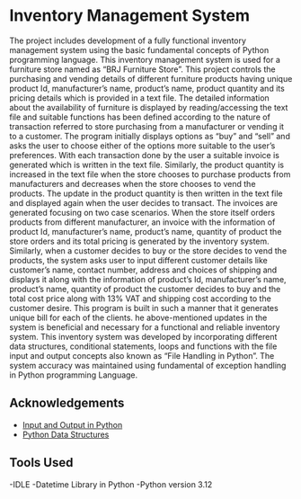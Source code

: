 
# Inventory Management System

The project includes development of a fully functional inventory management system
using the basic fundamental concepts of Python programming language. This inventory
management system is used for a furniture store named as “BRJ Furniture Store”. This
project controls the purchasing and vending details of different furniture products having
unique product Id, manufacturer’s name, product’s name, product quantity and its pricing
details which is provided in a text file. The detailed information about the availability of
furniture is displayed by reading/accessing the text file and suitable functions has been
defined according to the nature of transaction referred to store purchasing from a
manufacturer or vending it to a customer. The program initially displays options as “buy”
and “sell” and asks the user to choose either of the options more suitable to the user’s
preferences.
With each transaction done by the user a suitable invoice is generated which is written in
the text file. Similarly, the product quantity is increased in the text file when the store
chooses to purchase products from manufacturers and decreases when the store
chooses to vend the products. The update in the product quantity is then written in the
text file and displayed again when the user decides to transact.
The invoices are generated focusing on two case scenarios. When the store itself orders
products from different manufacturer, an invoice with the information of product Id,
manufacturer’s name, product’s name, quantity of product the store orders and its total
pricing is generated by the inventory system. Similarly, when a customer decides to buy
or the store decides to vend the products, the system asks user to input different customer
details like customer’s name, contact number, address and choices of shipping and
displays it along with the information of product’s Id, manufacturer’s name, product’s
name, quantity of product the customer decides to buy and the total cost price along with
13% VAT and shipping cost according to the customer desire. This program is built in
such a manner that it generates unique bill for each of the clients.
he above-mentioned updates in the system is beneficial and necessary for a functional
and reliable inventory system. This inventory system was developed by incorporating
different data structures, conditional statements, loops and functions with the file input
and output concepts also known as “File Handling in Python”. The system accuracy was
maintained using fundamental of exception handling in Python programming Language.


## Acknowledgements

 - [Input and Output in Python](https://www.geeksforgeeks.org/input-and-output-in-python/)
 - [Python Data Structures](https://www.datacamp.com/tutorial/data-structures-python?utm_source=google&utm_medium=paid_search&utm_campaignid=19589720824&utm_adgroupid=157156376311&utm_device=c&utm_keyword=&utm_matchtype=&utm_network=g&utm_adpostion=&utm_creative=684592140434&utm_targetid=dsa-2218886984100&utm_loc_interest_ms=&utm_loc_physical_ms=9219045&utm_content=&utm_campaign=230119_1-sea~dsa~tofu_2-b2c_3-apac_4-prc_5-na_6-na_7-le_8-pdsh-go_9-nb-e_10-na_11-na&gad_source=1&gclid=CjwKCAiAtsa9BhAKEiwAUZAszUeQUPlaa_PDS7jV_9_UfWUQP-PNFhXXqPdU0DmWwD2e-VRaFK3iUhoCUkgQAvD_BwE)

 
## Tools Used

-IDLE
-Datetime Library in Python
-Python version 3.12

